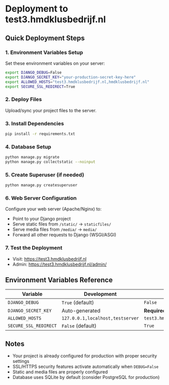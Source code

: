 # Deployment to test3.hmdklusbedrijf.nl

## Quick Deployment Steps

### 1. Environment Variables Setup
Set these environment variables on your server:

```bash
export DJANGO_DEBUG=False
export DJANGO_SECRET_KEY="your-production-secret-key-here"
export ALLOWED_HOSTS="test3.hmdklusbedrijf.nl,hmdklusbedrijf.nl"
export SECURE_SSL_REDIRECT=True
```

### 2. Deploy Files
Upload/sync your project files to the server.

### 3. Install Dependencies
```bash
pip install -r requirements.txt
```

### 4. Database Setup
```bash
python manage.py migrate
python manage.py collectstatic --noinput
```

### 5. Create Superuser (if needed)
```bash
python manage.py createsuperuser
```

### 6. Web Server Configuration
Configure your web server (Apache/Nginx) to:
- Point to your Django project
- Serve static files from `/static/` → `staticfiles/`
- Serve media files from `/media/` → `media/`
- Forward all other requests to Django (WSGI/ASGI)

### 7. Test the Deployment
- Visit: https://test3.hmdklusbedrijf.nl
- Admin: https://test3.hmdklusbedrijf.nl/admin/

## Environment Variables Reference

| Variable | Development | Production |
|----------|-------------|------------|
| `DJANGO_DEBUG` | `True` (default) | `False` |
| `DJANGO_SECRET_KEY` | Auto-generated | **Required** |
| `ALLOWED_HOSTS` | `127.0.0.1,localhost,testserver` | `test3.hmdklusbedrijf.nl,hmdklusbedrijf.nl` |
| `SECURE_SSL_REDIRECT` | `False` (default) | `True` |

## Notes
- Your project is already configured for production with proper security settings
- SSL/HTTPS security features activate automatically when `DEBUG=False`
- Static and media files are properly configured
- Database uses SQLite by default (consider PostgreSQL for production)